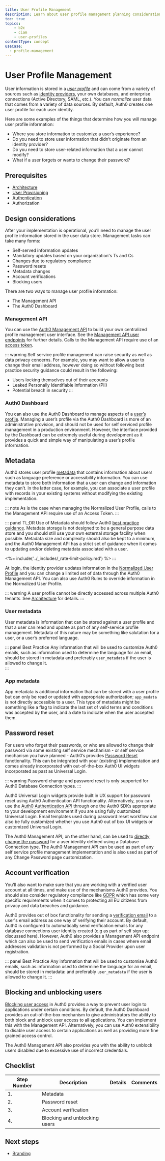 ```yaml
---
title: User Profile Management
description: Learn about user profile management planning considerations for your B2C implementation. 
toc: true
topics:
    - b2c
    - ciam
    - user-profiles
contentType: concept
useCase:
  - profile-management
---
```

# User Profile Management

User information is stored in a [*user profile*](/users/concepts/overview-user-profile) and can come from a variety of sources such as [identity providers](/identityproviders), your own databases, and enterprise connections (Active Directory, SAML, etc.). You can *normalize* user data that comes from a variety of data sources. By default, Auth0 creates one user profile for each user identity.

Here are some examples of the things that determine how you will manage user profile information:

* Where you store information to customize a user’s experience?
* Do you need to store user information that didn’t originate from an identity provider?
* Do you need to store user-related information that a user cannot modify?
* What if a user forgets or wants to change their password?

## Prerequisites

* [Architecture](/architecture-scenarios/b2c/tenant-architecture)
* [User Provisioning](/architecture-scenarios/b2c/user-provisioning)
* [Authentication](/architecture-scenarios/b2c/authentication)
* Authorization

## Design considerations

After your implementation is operational, you’ll need to manage the user profile information stored in the user data store. Management tasks can take many forms: 

* Self-served information updates
* Mandatory updates based on your organization's Ts and Cs
* Changes due to regulatory compliance
* Password resets
* Metadata changes
* Account verifications
* Blocking users 

There are two ways to manage user profile information:

* The Management API
* The Auth0 Dashboard

### Management API

You can use the [Auth0 Management API](/api/management/v2) to build your own centralized profile management user interface. See the [Management API user endpoints](/api/management/v2#!/Users/patch_users_by_id) for further details. Calls to the Management API require use of an [access token](/api/management/v2/tokens).

::: warning
Self service profile management can raise security as well as data privacy concerns. For example,  you may want to allow a user to change their email address, however doing so without following best practice security guidance could result in the following: 
* Users locking themselves out of their accounts
* Leaked Personally Identifiable Information (PII)
* Potential breach in security
:::

### Auth0 Dashboard

You can also use the Auth0 Dashboard to manage aspects of a [user’s profile](users/guides/manage-users-using-the-dashboard). Managing a user’s profile via the Auth0 Dashboard is more of an administrative provision, and should not be used for self serviced profile management in a production environment. However, the interface provided by the Dashboard can be extremely useful during development as it provides a quick and simple way of manipulating a user’s profile information. 

## Metadata

Auth0 stores user profile [metadata](/users/concepts/overview-user-metadata) that contains  information about users such as language preference or accessibility information. You can use metadata to store both information that a user can change and information they can’t. In the latter case, for example, you can associate a user profile with records in your existing systems without modifying the existing implementation. 

::: note
As is the case when managing the Normalized User Profile, calls to the Management API require use of an Access Token.
:::

::: panel TL;DR
Use of Metadata should follow Auth0 [best practice guidance](/best-practices/user-data-storage-best-practices#metadata). Metadata storage is not designed to be a general purpose data store and you should still use your own external storage facility when possible. Metadata size and complexity should also be kept to a minimum, and the Auth0 Management API has a strict set of guidance when it comes to updating and/or deleting metadata associated with a user.

<%= include('../_includes/_rate-limit-policy.md') %>
:::

At login, the identity provider updates information in the [Normalized User Profile](/users/normalized/auth0) and you can change a limited set of data through the Auth0 Management API. You can also use Auth0 Rules to override information in the Normalized User Profile. 

::: warning
A user profile cannot be directly accessed across multiple Auth0 tenants. See [Architecture](/architecture-scenarios/b2c/tenant-architecture) for details.
:::

### User metadata

User metadata is information that can be stored against a user profile and that a user can read and update as part of any self-service profile management. Metadata of this nature may be something like salutation for a user, or a user’s preferred language.

::: panel Best Practice
Any information that will be used to customize Auth0 emails, such as information used to determine the language for an email, should be stored in metadata and preferably `user_metadata` if the user is allowed to change it.   
:::

### App metadata

App metadata is additional information that can be stored with a user profile but can only be read or updated with appropriate authorization; `app_medata` is not directly accessible to a user. This type of metadata might be something like a flag to indicate the last set of valid terms and conditions was accepted by the user, and a date to indicate when the user accepted them.

## Password reset

For users who forget their passwords, or who are allowed to change their password via some existing self service mechanism - or self service mechanism you have planned - Auth0’s provides [Password Reset](/connections/database/password-change) functionality. This can be integrated with your (existing) implementation and comes already incorporated with out-of-the-box Auth0 UI widgets incorporated as past as Universal Login. 

::: warning
Password change and password reset is only supported for Auth0 Database Connection types. 
:::

Auth0 Universal Login widgets provide built in UX support for password reset using Auth0 Authentication API functionality. Alternatively, you can use the [Auth0 Authentication API](/connections/database/password-change#use-the-authentication-api) through one the Auth0 SDKs appropriate to your development environment if you are using fully customized Universal Login. Email templates used during password reset workflow can also be fully customized whether you use Auth0 out of box UI widgets or customized Universal Login.  

The Auth0 Management API, on the other hand, can be used to [directly change the password](/connections/database/password-change#directly-set-the-new-password) for a user identity defined using a Database Connection type. The Auth0 Management API can be used as part of any self service profile management implementation and is also used as part of any Change Password page customization. 

## Account verification

You’ll also want to make sure that you are working with a verified user account at all times, and make use of the mechanisms Auth0 provides. You should also consider regulatory compliance like [GDPR](https://eugdpr.org/) which has some very specific requirements when it comes to protecting all EU citizens from privacy and data breaches and guidance.  

Auth0 provides out of box functionality for sending a [verification email](/email/custom#verification-email) to a user's email address as one way of verifying their account. By default, Auth0 is configured to automatically send verification emails for any database connections user identity created (e.g as part of self sign up; discussed here). However, Auth0 also provides a Management API endpoint which can also be used to send verification emails in cases where email addresses validation is not performed by a Social Provider upon user registration. 

::: panel Best Practice
Any information that will be used to customise Auth0 emails, such as information used to determine the language for an email, should be stored in metadata: and preferably `user_metadata` if the user is allowed to change it. 
:::

## Blocking and unblocking users 

[Blocking user access](/users/guides/block-and-unblock-users) in Auth0 provides a way to prevent user login to applications under certain conditions. By default, the Auth0 Dashboard provides an out-of-the-box mechanism to give administrators the ability to both block and unblock user access to all applications. You can implement this with the Management API. Alternatively, you can use Auth0 extensibility to disable user access to certain applications as well as providing more fine grained access control.

The Auth0 Management API also provides you with the ability to unblock users disabled due to excessive use of incorrect credentials.  

## Checklist

| Step Number | Description | Details | Comments |
| - | - | - | - |
| 1. | Metadata |  | |
| 2. | Password reset |  |  |
| 3. | Account verification |  |  |
| 4. | Blocking and unblocking users |  |  |

## Next steps

* [Branding](/architecture-scenarios/b2c/branding)